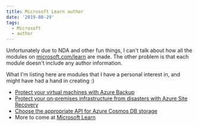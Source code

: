 ```yaml
---
title: Microsoft Learn author
date: '2019-08-29'
tags:
  - Microsoft
  - author
---
```


Unfortunately due to NDA and other fun things, I can't talk about how all the modules on [microsoft.com/learn](microsoft.com/learn) are made. The other problem is that each module doesn't include any author information. 

What I'm listing here are modules that I have a personal interest in, and might have had a hand in creating :)

- [Protect your virtual machines with Azure Backup](https://docs.microsoft.com/learn/modules/protect-virtual-machines-with-azure-backup)
- [Protect your on-premises infrastructure from disasters with Azure Site Recovery](https://docs.microsoft.com/learn/modules/protect-on-premises-infrastructure-with-azure-site-recovery/)
- [Choose the appropriate API for Azure Cosmos DB storage](https://docs.microsoft.com/learn/modules/choose-api-for-cosmos-db)
- More to come at [Microsoft Learn](https://docs.microsoft.com/learn/browse)
